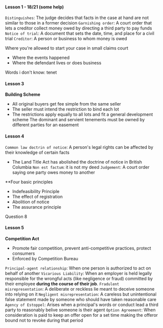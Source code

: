 #### Lesson 1 - 18/21 (some help)
`Distinguishes`: The judge decides that facts in the case at hand are not similar to those in a former decision
`Garnishing order`: A court order that lets a creditor collect money owed by directing a third party to pay funds
`Notice of trial`: A document that sets the date, time, and place for a civil trial
`Creditor`: A person or business to whom money is owed

Where you're allowed to start your case in small claims court
* Where the events happened
* Where the defendant lives or does business


Words i don't know: tenet
#### Lesson 3
**Building Scheme**
* All original buyers get fee simple from the same seller
* The seller must intend the restriction to bind each lot
* The restrictions apply equally to all lots and fit a general development scheme
The dominant and servient tenements must be owned by different parties for an easement
#### Lesson 4
`Common law doctrin of notice`: A person's legal rights can be affected by their knowledge of certain facts
* The Land Title Act has abolished the doctrine of notice in British Columbia
`Non est factum`: it is not my deed
`Judgement`: A court order saying one party owes money to another

**Four basic principles
* Indefeasibility Principle
* The effect of registration
* Abolition of notice
* The assurance principle

Question 8
#### Lesson 5
**Competition Act**
* Promote fair competition, prevent anti-competitive practices, protect consumers
* Enforced by Competition Bureau

`Principal-agent relationship`: When one person is authorized to act on behalf of another
`Vicarious Liability`: When an employer is held legally responsible for the wrongful acts (like negligence or fraud) committed by their employee **during the course of their job**.
`Fradulent misrepresentation`: A deliberate or reckless lie meant to deceive someone into relying on it
`Negligent misrepresentation`: A careless but unintentional false statement made by someone who should have taken reasonable care
`Agency of Estoppel`: Arises when a principal's words or conduct lead a third party to reasonably belive someone is their agent
`Option Agreement`: When consideration is paid to keep an offer open for a set time making the offeror bound not to revoke during that period